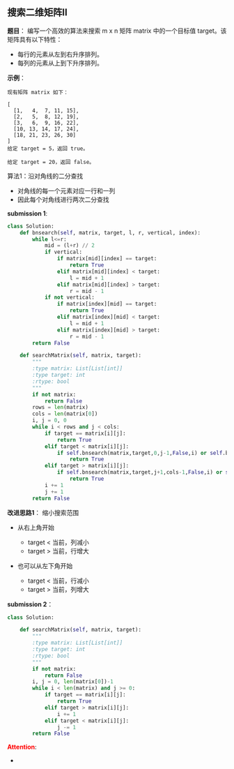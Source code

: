 ## 搜索二维矩阵II
**题目**：
编写一个高效的算法来搜索 m x n 矩阵 matrix 中的一个目标值 target。该矩阵具有以下特性：

- 每行的元素从左到右升序排列。
- 每列的元素从上到下升序排列。


**示例**：
```
现有矩阵 matrix 如下：

[
  [1,   4,  7, 11, 15],
  [2,   5,  8, 12, 19],
  [3,   6,  9, 16, 22],
  [10, 13, 14, 17, 24],
  [18, 21, 23, 26, 30]
]
给定 target = 5，返回 true。

给定 target = 20，返回 false。
```

算法1：沿对角线的二分查找
- 对角线的每一个元素对应一行和一列
- 因此每个对角线进行两次二分查找

**submission 1**:
```python
class Solution:
    def bnsearch(self, matrix, target, l, r, vertical, index):
        while l<=r:
            mid = (l+r) // 2
            if vertical:
                if matrix[mid][index] == target:
                    return True
                elif matrix[mid][index] < target:
                    l = mid + 1
                elif matrix[mid][index] > target:
                    r = mid - 1
            if not vertical:
                if matrix[index][mid] == target:
                    return True
                elif matrix[index][mid] < target:
                    l = mid + 1
                elif matrix[index][mid] > target:
                    r = mid - 1
        return False

    def searchMatrix(self, matrix, target):
        """
        :type matrix: List[List[int]]
        :type target: int
        :rtype: bool
        """
        if not matrix:
            return False
        rows = len(matrix)
        cols = len(matrix[0])
        i, j = 0, 0
        while i < rows and j < cols:
            if target == matrix[i][j]:
                return True
            elif target < matrix[i][j]:
                if self.bnsearch(matrix,target,0,j-1,False,i) or self.bnsearch(matrix, target, 0, i-1, True, j):
                    return True
            elif target > matrix[i][j]:
                if self.bnsearch(matrix,target,j+1,cols-1,False,i) or self.bnsearch(matrix, target, i+1, rows-1, True, j):
                    return True
            i += 1
            j += 1
        return False
```


**改进思路1**：
缩小搜索范围
- 从右上角开始
  - target < 当前，列减小
  - target > 当前，行增大

- 也可以从左下角开始
  - target < 当前，行减小
  - target > 当前，列增大

**submission 2**：
```python
class Solution:

    def searchMatrix(self, matrix, target):
        """
        :type matrix: List[List[int]]
        :type target: int
        :rtype: bool
        """
        if not matrix:
            return False
        i, j = 0, len(matrix[0])-1
        while i < len(matrix) and j >= 0:
            if target == matrix[i][j]:
                return True
            elif target > matrix[i][j]:
                i += 1
            elif target < matrix[i][j]:
                j -= 1
        return False
```

<font color="#FF0000">**Attention**</font>:

- 
